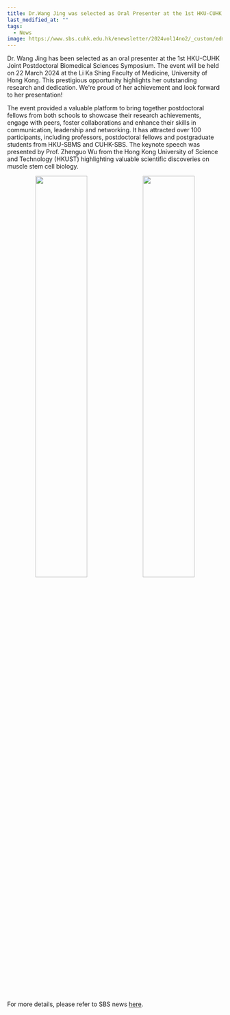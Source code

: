 ```yaml
---
title: Dr.Wang Jing was selected as Oral Presenter at the 1st HKU-CUHK Joint Postdoctoral Biomedical Sciences Symposium
last_modified_at: ""
tags: 
  - News
image: https://www.sbs.cuhk.edu.hk/enewsletter/2024vol14no2/_custom/edm-image/JPBSS1.jpg
---
```


Dr. Wang Jing has been selected as an oral presenter at the 1st HKU-CUHK Joint Postdoctoral Biomedical Sciences Symposium. The event will be held on 22 March 2024 at the Li Ka Shing Faculty of Medicine, University of Hong Kong.
This prestigious opportunity highlights her outstanding research and dedication. We're proud of her achievement and look forward to her presentation!

The event provided a valuable platform to bring together postdoctoral fellows from both schools to showcase their research achievements, engage with peers, foster collaborations and enhance their skills in communication, leadership and networking. It has attracted over 100 participants, including professors, postdoctoral fellows and postgraduate students from HKU-SBMS and CUHK-SBS. The keynote speech was presented by Prof. Zhenguo Wu from the Hong Kong University of Science and Technology (HKUST) highlighting valuable scientific discoveries on muscle stem cell biology.

<p align="center" width="95%">
    <img width="49%" src="https://www.sbs.cuhk.edu.hk/enewsletter/2024vol14no2/_custom/edm-image/JPBSS1.jpg">
    <img width="49%" src="https://github.com/user-attachments/assets/af7df85c-a2b1-492e-8df1-e51f7f068c7d">
</p>

For more details, please refer to SBS news [here](https://www.sbs.cuhk.edu.hk/enewsletter/2024vol14no2/page.php?l=en&p=JPBSS).


